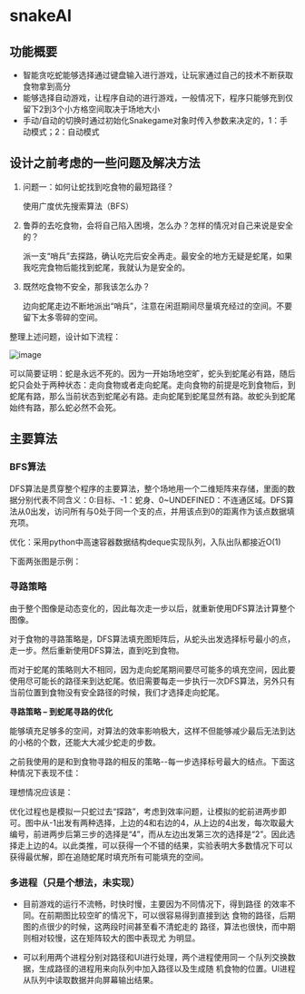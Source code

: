 # snakeAI
## 功能概要 ##
- 智能贪吃蛇能够选择通过键盘输入进行游戏，让玩家通过自己的技术不断获取食物拿到高分
- 能够选择自动游戏，让程序自动的进行游戏，一般情况下，程序只能够充到仅留下2到3个小方格空间取决于场地大小
- 手动/自动的切换时通过初始化Snakegame对象时传入参数来决定的，1：手动模式；2：自动模式

## 设计之前考虑的一些问题及解决方法 ##


1.  问题一：如何让蛇找到吃食物的最短路径？

	使用广度优先搜索算法（BFS）
2.  鲁莽的去吃食物，会将自己陷入困境，怎么办？怎样的情况对自己来说是安全的？

	派一支“哨兵”去探路，确认吃完后安全再走。最安全的地方无疑是蛇尾，如果我吃完食物后能找到蛇尾，我就认为是安全的。

3. 既然吃食物不安全，那我该怎么办？

	边向蛇尾走边不断地派出“哨兵”，注意在闲逛期间尽量填充经过的空间。不要留下太多零碎的空间。

整理上述问题，设计如下流程：

![image](https://github.com/MrTuo/snakeAI/edit/master/img/p6.PNG)

可以简要证明：蛇是永远不死的。因为一开始场地空旷，蛇头到蛇尾必有路，随后蛇只会处于两种状态：走向食物或者走向蛇尾。走向食物的前提是吃到食物后，到蛇尾有路，那么当前状态到蛇尾必有路。走向蛇尾到蛇尾显然有路。故蛇头到蛇尾始终有路，那么蛇必然不会死。

## 主要算法 ##
### BFS算法 ###
DFS算法是贯穿整个程序的主要算法，整个场地用一个二维矩阵来存储，里面的数据分别代表不同含义：0:目标、-1：蛇身、0~UNDEFINED：不连通区域。DFS算法从0出发，访问所有与0处于同一个支的点，并用该点到0的距离作为该点数据填充项。

优化：采用python中高速容器数据结构deque实现队列，入队出队都接近O(1)

下面两张图是示例：


### 寻路策略 ###
由于整个图像是动态变化的，因此每次走一步以后，就重新使用DFS算法计算整个图像。

对于食物的寻路策略是，DFS算法填充图矩阵后，从蛇头出发选择标号最小的点，走一步。然后重新使用DFS算法，直到吃到食物。

而对于蛇尾的策略则大不相同，因为走向蛇尾期间要尽可能多的填充空间，因此要使用尽可能长的路径来到达蛇尾。依旧需要每走一步执行一次DFS算法，另外只有当前位置到食物没有安全路径的时候，我们才选择走向蛇尾。


**寻路策略 – 到蛇尾寻路的优化**

能够填充足够多的空间，对算法的效率影响极大，这样不但能够减少最后无法到达的小格的个数，还能大大减少蛇走的步数。

之前我使用的是和到食物寻路的相反的策略--每一步选择标号最大的结点。下面这种情况下表现不佳：

理想情况应该是：

优化过程也是模拟一只蛇过去“探路”，考虑到效率问题，让模拟的蛇前进两步即可。图中从-1出发有两种选择，上边的4和右边的4，从上边的4出发，每次取最大编号，前进两步后第三步的选择是“4”，而从左边出发第三次的选择是“2”。因此选择走上边的4。以此类推，可以获得一个不错的结果，实验表明大多数情况下可以获得最优解，即在追随蛇尾时填充所有可能填充的空间。

### 多进程（只是个想法，未实现） ###
- 目前游戏的运行不流畅，时快时慢，主要因为不同情况下，得到路径
的效率不同。在前期图比较空旷的情况下，可以很容易得到直接到达
食物的路径，后期图的点很少的时候，这两段时间甚至看不清蛇走的
路径，算法也很快，而中期则相对较慢，这在矩阵较大的图中表现尤
为明显。

- 可以利用两个进程分别对路径和UI进行处理，两个进程使用同一
个队列交换数据，生成路径的进程用来向队列中加入路径以及生成随
机食物的位置。UI进程从队列中读取数据并向屏幕输出结果。









